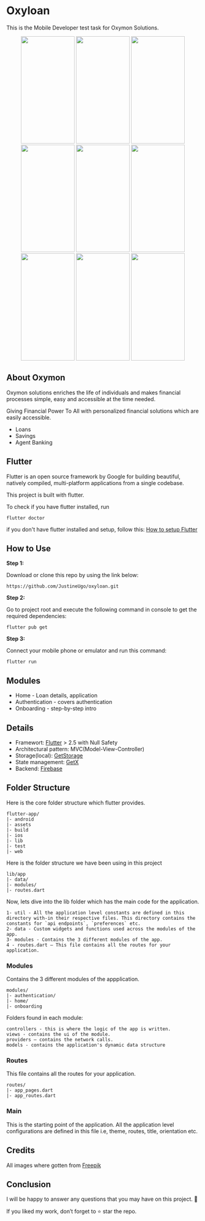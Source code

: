 # Oxyloan

This is the Mobile Developer test task for Oxymon Solutions.

<p align="center">
    <img src="https://user-images.githubusercontent.com/50449937/179316677-7c5c9600-d801-4b5d-8ce7-e30aec209b26.jpg" width="140" height="280">
    <img src="https://user-images.githubusercontent.com/50449937/179316931-91155aa1-74d8-44cb-9e4e-89c5a2184fe0.jpg" width="140" height="280">
    <img src="https://user-images.githubusercontent.com/50449937/179316986-4db4ab06-7d7e-4bb7-98d2-e1320e46c367.jpg" width="140" height="280">
    <img src="https://user-images.githubusercontent.com/50449937/179317031-b02eaa64-8e9b-4f7b-a252-c2cd46209504.jpg" width="140" height="280">
    <img src="https://user-images.githubusercontent.com/50449937/179317076-5e9f4402-e10d-4a52-a638-0b93a9d03a7e.jpg" width="140" height="280">
    <img src="https://user-images.githubusercontent.com/50449937/179317131-fad0f167-2188-4080-aac7-fd801184b9a1.jpg" width="140" height="280">
    <img src="https://user-images.githubusercontent.com/50449937/179317197-2e496077-6c5b-4016-b593-20e3eb41cb54.jpg" width="140" height="280">
    <img src="https://user-images.githubusercontent.com/50449937/179317256-be4d42c3-7ded-440f-9a28-ba3c94d8c52e.jpg" width="140" height="280">
    <img src="https://user-images.githubusercontent.com/50449937/179317300-b122bb50-8269-4fd4-b89d-b62ea912d275.jpg" width="140" height="280">
</p>

## About Oxymon
Oxymon solutions enriches the life of individuals and makes financial processes simple, easy and accessible at the time needed.

Giving Financial Power To All with personalized financial solutions which are easily accessible.

* Loans
* Savings
* Agent Banking

## Flutter

Flutter is an open source framework by Google for building beautiful, natively compiled, multi-platform applications from a single codebase.

This project is built with flutter.

To check if you have flutter installed, run

```
flutter doctor 
```
if you don't have flutter installed and setup, follow this: [How to setup Flutter](https://docs.flutter.dev/get-started/install)


## How to Use 

**Step 1:**

Download or clone this repo by using the link below:

```
https://github.com/JustineUgo/oxyloan.git
```

**Step 2:**

Go to project root and execute the following command in console to get the required dependencies: 

```
flutter pub get 
```

**Step 3:**

Connect your mobile phone or emulator and run this command:

```
flutter run
```

## Modules

* Home - Loan details, application
* Authentication - covers authentication 
* Onboarding - step-by-step intro 

## Details

* Framewort: [Flutter](https://flutter.dev/) > 2.5 with Null Safety
* Architectural pattern: MVC(Model-View-Controller)
* Storage(local): [GetStorage](https://pub.dev/packages/get_storage)
* State management: [GetX](https://github.com/mobxjs/mobx.dart)
* Backend: [Firebase](http://console.firebase.google.com/)

## Folder Structure
Here is the core folder structure which flutter provides.

```
flutter-app/
|- android
|- assets
|- build
|- ios
|- lib
|- test
|- web
```

Here is the folder structure we have been using in this project

```
lib/app
|- data/
|- modules/
|- routes.dart
```

Now, lets dive into the lib folder which has the main code for the application.

```
1- util - All the application level constants are defined in this directory with-in their respective files. This directory contains the constants for `api endpoints`, `preferences` etc.
2- data - Custom widgets and functions used across the modules of the app.
3- modules - Contains the 3 different modules of the app. 
4 - routes.dart — This file contains all the routes for your application.
```

### Modules

Contains the 3 different modules of the appplication.

```
modules/
|- authentication/
|- home/
|- onboarding
```
Folders found in each module:

```
controllers - this is where the logic of the app is written.
views - contains the ui of the module. 
providers — contains the network calls.
models - contains the application's dynamic data structure
```



### Routes

This file contains all the routes for your application.

```
routes/
|- app_pages.dart
|- app_routes.dart
```

### Main

This is the starting point of the application. All the application level configurations are defined in this file i.e, theme, routes, title, orientation etc.


## Credits

All images where gotten from [Freepik](https://freepik.com/)

## Conclusion

I will be happy to answer any questions that you may have on this project. 🙂

If you liked my work, don’t forget to ⭐ star the repo.

